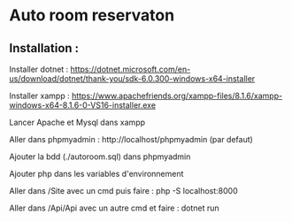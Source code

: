 # Auto room reservaton

## Installation : 
 Installer dotnet : https://dotnet.microsoft.com/en-us/download/dotnet/thank-you/sdk-6.0.300-windows-x64-installer
 
 Installer xampp : https://www.apachefriends.org/xampp-files/8.1.6/xampp-windows-x64-8.1.6-0-VS16-installer.exe
 

 Lancer Apache et Mysql dans xampp
 
 Aller dans phpmyadmin : http://localhost/phpmyadmin (par defaut)
 
 Ajouter la bdd (./autoroom.sql) dans phpmyadmin


 Ajouter php dans les variables d'environnement 
 
 Aller dans /Site avec un cmd puis faire : php -S localhost:8000
 
 Aller dans /Api/Api avec un autre cmd et faire : dotnet run
 